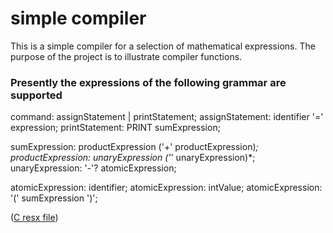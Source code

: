 # simple compiler
This is a simple compiler for a selection of mathematical expressions. The purpose of the project is to illustrate compiler functions.


### Presently the expressions of the following grammar are supported
command:              assignStatement | printStatement;
assignStatement:      identifier '=' expression;
printStatement:       PRINT sumExpression;

sumExpression:        productExpression ('+' productExpression)*;
productExpression:    unaryExpression ('*' unaryExpression)*;
unaryExpression:      '-'? atomicExpression;

atomicExpression:     identifier;
atomicExpression:     intValue;
atomicExpression:     '(' sumExpression ')';

([C resx file](CalculatorCompiler/Properties/Resources.resx))
